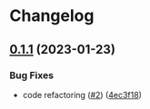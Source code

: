 # Changelog

## [0.1.1](https://github.com/fluencelabs/cli-connector/compare/cli-connector-v0.1.0...cli-connector-v0.1.1) (2023-01-23)


### Bug Fixes

* code refactoring ([#2](https://github.com/fluencelabs/cli-connector/issues/2)) ([4ec3f18](https://github.com/fluencelabs/cli-connector/commit/4ec3f181035972a53aa19a021c01b37546abde03))
